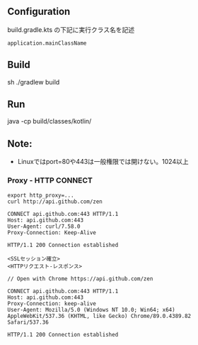 Configuration
----
build.gradle.kts の下記に実行クラス名を記述
```
application.mainClassName 
```

Build
----
sh ./gradlew build

Run
----
java -cp build/classes/kotlin/

Note:
----
- Linuxではport=80や443は一般権限では開けない。1024以上

### Proxy - HTTP CONNECT
```
export http_proxy=...
curl http://api.github.com/zen
```

```
CONNECT api.github.com:443 HTTP/1.1
Host: api.github.com:443
User-Agent: curl/7.58.0
Proxy-Connection: Keep-Alive

HTTP/1.1 200 Connection established

<SSLセッション確立>
<HTTPリクエスト-レスポンス>
```

```
// Open with Chrome https://api.github.com/zen
```
```
CONNECT api.github.com:443 HTTP/1.1
Host: api.github.com:443
Proxy-Connection: keep-alive
User-Agent: Mozilla/5.0 (Windows NT 10.0; Win64; x64) AppleWebKit/537.36 (KHTML, like Gecko) Chrome/89.0.4389.82 Safari/537.36

HTTP/1.1 200 Connection established
```